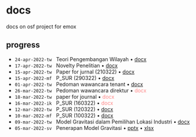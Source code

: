 # docs
docs on osf project for emox


## progress
+ `24-apr-2022-tw` &nbsp; Teori Pengembangan Wilayah &bull; [docx](https://osf.io/bxdf8/)
+ `17-apr-2022-tw` &nbsp; Novelty Penelitian &bull; [docx](https://osf.io/7bajc/)
+ `15-apr-2022-tw` &nbsp; Paper for jurnal (210322) &bull; [docx](https://osf.io/7nhaq/)
+ `15-apr-2022-mf` &nbsp; P_SUR (290322) &bull; [docx](https://osf.io/qzp2f/)
+ `01-apr-2022-tw` &nbsp; Pedoman wawancara tenant &bull; [docx](https://osf.io/jvf2b/)
+ `26-mar-2022-tw` &nbsp; Pedoman wawancara direktur &bull; <r style='color:#f88;'>docx</r>
+ `18-mar-2022-tw` &nbsp; paper for journal &bull; <r style='color:#f88;'>docx</r>
+ `16-mar-2022-ik` &nbsp; P_SUR (160322) &bull; <r style='color:#f88;'>docx</r>
+ `12-mar-2022-tw` &nbsp; P_SUR (120322) &bull; [docx](https://osf.io/mw4q7/)
+ `10-mar-2022-mf` &nbsp; P_SUR (100322) &bull; [docx](https://osf.io/63nsv/)
+ `09-mar-2022-tw` &nbsp; Model Gravitasi dalam Pemilihan Lokasi Industri &bull; [docx](https://osf.io/893fs/)
+ `05-mar-2022-sv` &nbsp; Penerapan Model Gravitasi &bull; [pptx](https://osf.io/9s3pk/) &bull; [xlsx](https://osf.io/y4zw6/)
